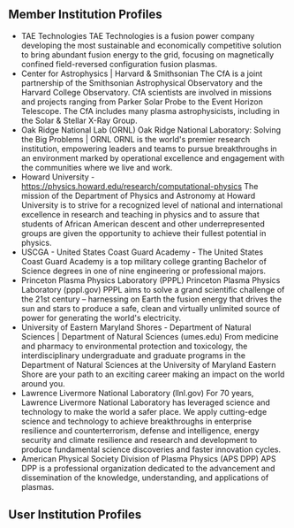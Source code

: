 ## Member Institution Profiles

 - TAE Technologies TAE Technologies is  a fusion power company developing the most sustainable and economically competitive solution  to bring abundant fusion energy to the grid, focusing on magnetically confined field-reversed configuration fusion plasmas.
 - Center for Astrophysics | Harvard & Smithsonian The CfA is a joint partnership of the Smithsonian Astrophysical Observatory and the Harvard College Observatory.  CfA scientists are involved in missions and projects ranging from Parker Solar Probe to the Event Horizon Telescope. The CfA includes many plasma astrophysicists, including in the Solar & Stellar X-Ray Group.
 - Oak Ridge National Lab (ORNL) Oak Ridge National Laboratory: Solving the Big Problems | ORNL ORNL  is the world's premier research institution, empowering leaders and teams to pursue breakthroughs in an environment marked by operational excellence and engagement with the communities where we live and work.
 - Howard University - https://physics.howard.edu/research/computational-physics The mission of the Department of Physics and Astronomy at Howard University is to strive for a recognized level of national and international excellence in research and teaching in physics and to assure that students of African American descent and other underrepresented groups are given the opportunity to achieve their fullest potential in physics.
 - USCGA - United States Coast Guard Academy - The United States Coast Guard Academy is a top military college granting Bachelor of Science degrees in one of nine engineering or professional majors.
 - Princeton Plasma Physics Laboratory (PPPL) Princeton Plasma Physics Laboratory (pppl.gov) PPPL aims to solve a grand scientific challenge of the 21st century – harnessing on Earth the fusion energy that drives the sun and stars to produce a safe, clean and virtually unlimited source of power for generating the world's electricity.
 - University of Eastern Maryland Shores - Department of Natural Sciences | Department of Natural Sciences (umes.edu) From medicine and pharmacy to environmental protection and toxicology, the interdisciplinary undergraduate and graduate programs in the Department of Natural Sciences at the University of Maryland Eastern Shore are your path to an exciting career making an impact on the world around you.
 - Lawrence Livermore National Laboratory (llnl.gov) For 70 years, Lawrence Livermore National Laboratory has leveraged science and technology to make the world a safer place.  We apply cutting-edge science and technology to achieve breakthroughs in enterprise resilience and counterterrorism, defense and intelligence, energy security and climate resilience and research and development to produce fundamental science discoveries and faster innovation cycles.
 - American Physical Society Division of Plasma Physics (APS DPP) APS DPP is a professional organization dedicated to the advancement and dissemination of the knowledge, understanding, and applications of plasmas.

## User Institution Profiles
